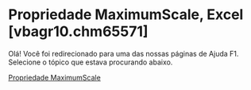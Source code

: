
# Propriedade MaximumScale, Excel [vbagr10.chm65571]

Olá! Você foi redirecionado para uma das nossas páginas de Ajuda F1. Selecione o tópico que estava procurando abaixo.

[Propriedade MaximumScale](http://msdn.microsoft.com/library/1fd6633e-7782-78d0-ba24-9c3d46f85471%28Office.15%29.aspx)
